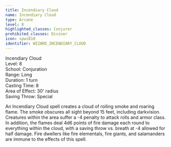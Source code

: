 ```yaml
---
title: Incendiary Cloud
name: Incendiary Cloud
type: Arcane
level: 8
highlighted_classes: Conjurer
prohibited_classes: Diviner
icon: spwi810
identifier: WIZARD_INCENDIARY_CLOUD
---
```

Incendiary Cloud  
Level: 8  
School: Conjuration  
Range: Long  
Duration: 1 turn  
Casting Time: 8  
Area of Effect: 30' radius  
Saving Throw: Special  
  
An Incendiary Cloud spell creates a cloud of roiling smoke and roaring flame. The smoke obscures all sight beyond 15 feet, including darkvision. Creatures within the area suffer a -4 penalty to attack rolls and armor class. In addition, the flames deal 4d6 points of fire damage each round to everything within the cloud, with a saving throw vs. breath at -4 allowed for half damage. Fire dwellers like fire elementals, fire giants, and salamanders are immune to the effects of this spell.  
